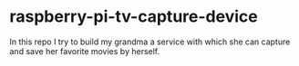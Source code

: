 # raspberry-pi-tv-capture-device
In this repo I try to build my grandma a service with which she can capture and save her favorite movies by herself.
